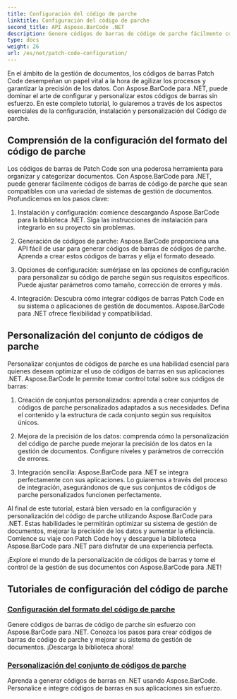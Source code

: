 ```yaml
---
title: Configuración del código de parche
linktitle: Configuración del código de parche
second_title: API Aspose.BarCode .NET
description: Genere códigos de barras de código de parche fácilmente con Aspose.BarCode para .NET. Aprenda a configurar y personalizar formatos de códigos de parche con los tutoriales de Aspose.BarCode.
type: docs
weight: 26
url: /es/net/patch-code-configuration/
---
```


En el ámbito de la gestión de documentos, los códigos de barras Patch Code desempeñan un papel vital a la hora de agilizar los procesos y garantizar la precisión de los datos. Con Aspose.BarCode para .NET, puede dominar el arte de configurar y personalizar estos códigos de barras sin esfuerzo. En este completo tutorial, lo guiaremos a través de los aspectos esenciales de la configuración, instalación y personalización del Código de parche.

## Comprensión de la configuración del formato del código de parche

Los códigos de barras de Patch Code son una poderosa herramienta para organizar y categorizar documentos. Con Aspose.BarCode para .NET, puede generar fácilmente códigos de barras de código de parche que sean compatibles con una variedad de sistemas de gestión de documentos. Profundicemos en los pasos clave:

1. Instalación y configuración: comience descargando Aspose.BarCode para la biblioteca .NET. Siga las instrucciones de instalación para integrarlo en su proyecto sin problemas.

2. Generación de códigos de parche: Aspose.BarCode proporciona una API fácil de usar para generar códigos de barras de códigos de parche. Aprenda a crear estos códigos de barras y elija el formato deseado.

3. Opciones de configuración: sumérjase en las opciones de configuración para personalizar su código de parche según sus requisitos específicos. Puede ajustar parámetros como tamaño, corrección de errores y más.

4. Integración: Descubra cómo integrar códigos de barras Patch Code en su sistema o aplicaciones de gestión de documentos. Aspose.BarCode para .NET ofrece flexibilidad y compatibilidad.

## Personalización del conjunto de códigos de parche

Personalizar conjuntos de códigos de parche es una habilidad esencial para quienes desean optimizar el uso de códigos de barras en sus aplicaciones .NET. Aspose.BarCode le permite tomar control total sobre sus códigos de barras:

1. Creación de conjuntos personalizados: aprenda a crear conjuntos de códigos de parche personalizados adaptados a sus necesidades. Defina el contenido y la estructura de cada conjunto según sus requisitos únicos.

2. Mejora de la precisión de los datos: comprenda cómo la personalización del código de parche puede mejorar la precisión de los datos en la gestión de documentos. Configure niveles y parámetros de corrección de errores.

3. Integración sencilla: Aspose.BarCode para .NET se integra perfectamente con sus aplicaciones. Lo guiaremos a través del proceso de integración, asegurándonos de que sus conjuntos de códigos de parche personalizados funcionen perfectamente.

Al final de este tutorial, estará bien versado en la configuración y personalización del código de parche utilizando Aspose.BarCode para .NET. Estas habilidades le permitirán optimizar su sistema de gestión de documentos, mejorar la precisión de los datos y aumentar la eficiencia. Comience su viaje con Patch Code hoy y descargue la biblioteca Aspose.BarCode para .NET para disfrutar de una experiencia perfecta. 

¡Explore el mundo de la personalización de códigos de barras y tome el control de la gestión de sus documentos con Aspose.BarCode para .NET!
## Tutoriales de configuración del código de parche
### [Configuración del formato del código de parche](./patch-code-format-configuration/)
Genere códigos de barras de código de parche sin esfuerzo con Aspose.BarCode para .NET. Conozca los pasos para crear códigos de barras de código de parche y mejorar su sistema de gestión de documentos. ¡Descarga la biblioteca ahora!
### [Personalización del conjunto de códigos de parche](./patch-code-set-customization/)
Aprenda a generar códigos de barras en .NET usando Aspose.BarCode. Personalice e integre códigos de barras en sus aplicaciones sin esfuerzo.